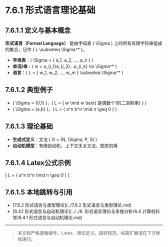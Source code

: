# 7.6.1 形式语言理论基础

## 7.6.1.1 定义与基本概念

**形式语言（Formal Language）** 是由字母表 \( \Sigma \) 上的所有有限字符串组成的集合，记作 \( L \subseteq \Sigma^* \)。

- **字母表**：\( \Sigma = \{ a_1, a_2, ..., a_n \} \)
- **单词/串**：\( w = a_{i_1}a_{i_2}...a_{i_k} \in \Sigma^* \)
- **语言**：\( L = \{ w_1, w_2, ..., w_m \} \subseteq \Sigma^* \)

## 7.6.1.2 典型例子

- \( \Sigma = \{0,1\} \)，\( L = \{ w \mid w \text{ 是偶数个1的二进制串} \} \)
- \( \Sigma = \{a,b\} \)，\( L = \{ a^n b^n \mid n \geq 0 \} \)

## 7.6.1.3 理论基础

- **生成式定义**：文法 \( G = (N, \Sigma, P, S) \)
- **自动机模型**：有限自动机、上下文无关文法、图灵机等

## 7.6.1.4 Latex公式示例

\[
L = \{ a^n b^n \mid n \geq 0 \}
\]

## 7.6.1.5 本地跳转与引用

- [7.6.2 形式语言与类型理论](../7.6.2 形式语言与类型理论.md)
- [6.4.1 形式语言与自动机理论](../../6. 形式语言理论与多维分析/6.4 计算机科学/6.4.1 形式语言与自动机理论.md)

---

> 本文档严格遵循编号、Latex、理论定义、跳转规范。如需扩展请在下方继续递归。
